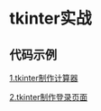 # tkinter实战

## 代码示例
[1.tkinter制作计算器](class_20_01.py)

[2.tkinter制作登录页面](../class_19/class_19_02.py)